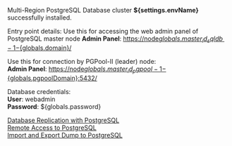 Multi-Region PostgreSQL Database cluster **${settings.envName}** successfully installed.

Entry point details:
Use this for accessing the web admin panel of PostgreSQL master node
**Admin Panel**: [https://node${globals.master_id_sqldb-1}-${globals.domain}/](https://node${globals.master_id_sqldb-1}-${globals.domain}/)

Use this for connection by PGPool-II (leader) node:    
**Admin Panel**: [https://node${globals.master_id_pgpool-1}-${globals.pgpoolDomain}:5432/](https://node${globals.master_id_pgpool-1}-${globals.pgpoolDomain}:5432/)    

Database credentials:    
**User**: webadmin    
**Password**: ${globals.password}    

[Database Replication with PostgreSQL](https://docs.jelastic.com/postgresql-database-replication/)    
[Remote Access to PostgreSQL](https://docs.jelastic.com/remote-access-postgres/)    
[Import and Export Dump to PostgreSQL](https://docs.jelastic.com/dump-postgres/)    
